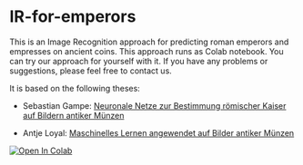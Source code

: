 # IR-for-emperors
This is an Image Recognition approach for predicting roman emperors and empresses on ancient coins.
This approach runs as Colab notebook. You can try our approach for yourself with it. If you have any problems or suggestions, please feel free to contact us.

It is based on the following theses:

- Sebastian Gampe: [Neuronale Netze zur Bestimmung römischer Kaiser auf Bildern antiker Münzen](http://www.bigdata.uni-frankfurt.de/wp-content/uploads/2022/05/Masterarbeit_Sebastian_Gampe_online.pdf) 

- Antje Loyal: [Maschinelles Lernen angewendet auf Bilder antiker Münzen](http://www.bigdata.uni-frankfurt.de/wp-content/uploads/2021/11/Masterarbeit_Antje_Loyal.pdf)

[![Open In Colab](https://colab.research.google.com/assets/colab-badge.svg)](https://colab.research.google.com/github/Frankfurt-BigDataLab/IR-on-coin-datasets/blob/main/Colab/IR-for-types-and-mints.ipynb)


